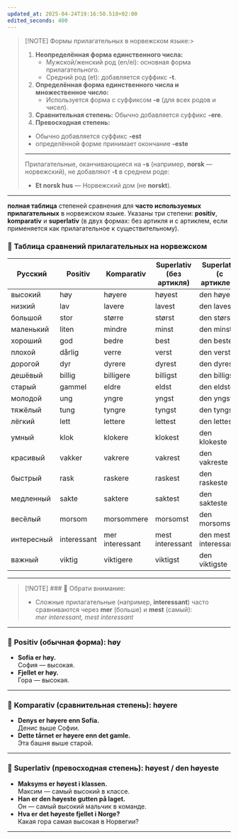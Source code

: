 ```yaml
---
updated_at: 2025-04-24T19:16:50.518+02:00
edited_seconds: 400
---
```


> [!NOTE]  Формы прилагательных в норвежском языке:> 
> 1. **Неопределённая форма единственного числа:**
>     - Мужской/женский род (en/ei): основная форма прилагательного.
>     - Средний род (et): добавляется суффикс **-t**.
> 2. **Определённая форма единственного числа и множественное число:**
>     - Используется форма с суффиксом **-e** (для всех родов и чисел).
> 3. **Сравнительная степень:** Обычно добавляется суффикс **-ere**.
> 4. **Превосходная степень:** 
> 	- Обычно добавляется суффикс **-est** 
> 	- определённой форме принимает окончание **-este**
> ***
> 
> Прилагательные, оканчивающиеся на **-s** (например, **norsk** — норвежский), не 
>  добавляют **-t** в среднем роде:
>   - **Et norsk hus** — Норвежский дом (не **norskt**).

***

**полная таблица** степеней сравнения для **часто используемых прилагательных** в норвежском языке. Указаны три степени: **positiv**, **komparativ** и **superlativ** (в двух формах: без артикля и с артиклем, если применяется как прилагательное к существительному).

### 📘 **Таблица сравнений прилагательных на норвежском**

|Русский|Positiv|Komparativ|Superlativ (без артикля)|Superlativ (с артиклем)|
|---|---|---|---|---|
|высокий|høy|høyere|høyest|den høyeste|
|низкий|lav|lavere|lavest|den laveste|
|большой|stor|større|størst|den største|
|маленький|liten|mindre|minst|den minste|
|хороший|god|bedre|best|den beste|
|плохой|dårlig|verre|verst|den verste|
|дорогой|dyr|dyrere|dyrest|den dyreste|
|дешёвый|billig|billigere|billigst|den billigste|
|старый|gammel|eldre|eldst|den eldste|
|молодой|ung|yngre|yngst|den yngste|
|тяжёлый|tung|tyngre|tyngst|den tyngste|
|лёгкий|lett|lettere|lettest|den letteste|
|умный|klok|klokere|klokest|den klokeste|
|красивый|vakker|vakrere|vakrest|den vakreste|
|быстрый|rask|raskere|raskest|den raskeste|
|медленный|sakte|saktere|saktest|den sakteste|
|весёлый|morsom|morsommere|morsomst|den morsomste|
|интересный|interessant|mer interessant|mest interessant|den mest interessante|
|важный|viktig|viktigere|viktigst|den viktigste|

---

> [!NOTE]  ### 🧠 Обрати внимание:
> - Сложные прилагательные (например, **interessant**) часто сравниваются через **mer** (больше) и **mest** (самый):  
>     _mer interessant, mest interessant_

***
### 📗 **Positiv (обычная форма): høy**

- **Sofia er høy.**  
    София — высокая.    
- **Fjellet er høy.**  
    Гора — высокая.
***
### 📘 **Komparativ (сравнительная степень): høyere**

- **Denys er høyere enn Sofia.**  
    Денис выше Софии.    
- **Dette tårnet er høyere enn det gamle.**  
    Эта башня выше старой.
---
### 📙 **Superlativ (превосходная степень): høyest / den høyeste**

- **Maksyms er høyest i klassen.**  
    Максим — самый высокий в классе.    
- **Han er den høyeste gutten på laget.**  
    Он — самый высокий мальчик в команде.    
- **Hva er det høyeste fjellet i Norge?**  
    Какая гора самая высокая в Норвегии?
---
